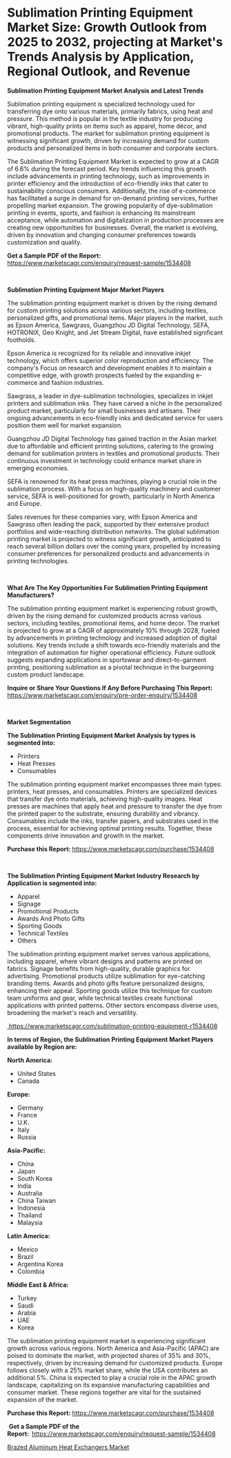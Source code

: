 <p><h1>Sublimation Printing Equipment Market Size: Growth Outlook from 2025 to 2032, projecting at Market's Trends Analysis by Application, Regional Outlook, and Revenue</h1></p><p><strong>Sublimation Printing Equipment Market Analysis and Latest Trends</strong></p>
<p><p>Sublimation printing equipment is specialized technology used for transferring dye onto various materials, primarily fabrics, using heat and pressure. This method is popular in the textile industry for producing vibrant, high-quality prints on items such as apparel, home décor, and promotional products. The market for sublimation printing equipment is witnessing significant growth, driven by increasing demand for custom products and personalized items in both consumer and corporate sectors.</p><p>The Sublimation Printing Equipment Market is expected to grow at a CAGR of 6.6% during the forecast period. Key trends influencing this growth include advancements in printing technology, such as improvements in printer efficiency and the introduction of eco-friendly inks that cater to sustainability conscious consumers. Additionally, the rise of e-commerce has facilitated a surge in demand for on-demand printing services, further propelling market expansion. The growing popularity of dye-sublimation printing in events, sports, and fashion is enhancing its mainstream acceptance, while automation and digitalization in production processes are creating new opportunities for businesses. Overall, the market is evolving, driven by innovation and changing consumer preferences towards customization and quality.</p></p>
<p><strong>Get a Sample PDF of the Report:&nbsp;</strong> <a href="https://www.marketscagr.com/enquiry/request-sample/1534408?utm_campaign=3432&utm_medium=2&utm_source=Github&utm_content=ia&utm_term=08042025&utm_id=sublimation-printing-equipment">https://www.marketscagr.com/enquiry/request-sample/1534408</a></p>
<p>&nbsp;</p>
<p><strong>Sublimation Printing Equipment Major Market Players</strong></p>
<p><p>The sublimation printing equipment market is driven by the rising demand for custom printing solutions across various sectors, including textiles, personalized gifts, and promotional items. Major players in the market, such as Epson America, Sawgrass, Guangzhou JD Digital Technology, SEFA, HOTRONIX, Geo Knight, and Jet Stream Digital, have established significant footholds.</p><p>Epson America is recognized for its reliable and innovative inkjet technology, which offers superior color reproduction and efficiency. The company's Focus on research and development enables it to maintain a competitive edge, with growth prospects fueled by the expanding e-commerce and fashion industries.</p><p>Sawgrass, a leader in dye-sublimation technologies, specializes in inkjet printers and sublimation inks. They have carved a niche in the personalized product market, particularly for small businesses and artisans. Their ongoing advancements in eco-friendly inks and dedicated service for users position them well for market expansion.</p><p>Guangzhou JD Digital Technology has gained traction in the Asian market due to affordable and efficient printing solutions, catering to the growing demand for sublimation printers in textiles and promotional products. Their continuous investment in technology could enhance market share in emerging economies.</p><p>SEFA is renowned for its heat press machines, playing a crucial role in the sublimation process. With a focus on high-quality machinery and customer service, SEFA is well-positioned for growth, particularly in North America and Europe.</p><p>Sales revenues for these companies vary, with Epson America and Sawgrass often leading the pack, supported by their extensive product portfolios and wide-reaching distribution networks. The global sublimation printing market is projected to witness significant growth, anticipated to reach several billion dollars over the coming years, propelled by increasing consumer preferences for personalized products and advancements in printing technologies.</p></p>
<p>&nbsp;</p>
<p><strong>What Are The Key Opportunities For Sublimation Printing Equipment Manufacturers?</strong></p>
<p><p>The sublimation printing equipment market is experiencing robust growth, driven by the rising demand for customized products across various sectors, including textiles, promotional items, and home decor. The market is projected to grow at a CAGR of approximately 10% through 2028, fueled by advancements in printing technology and increased adoption of digital solutions. Key trends include a shift towards eco-friendly materials and the integration of automation for higher operational efficiency. Future outlook suggests expanding applications in sportswear and direct-to-garment printing, positioning sublimation as a pivotal technique in the burgeoning custom product landscape.</p></p>
<p><strong>Inquire or Share Your Questions If Any Before Purchasing This Report:</strong> <a href="https://www.marketscagr.com/enquiry/pre-order-enquiry/1534408?utm_campaign=3432&utm_medium=2&utm_source=Github&utm_content=ia&utm_term=08042025&utm_id=sublimation-printing-equipment">https://www.marketscagr.com/enquiry/pre-order-enquiry/1534408</a></p>
<p>&nbsp;</p>
<p><strong>Market Segmentation</strong></p>
<p><strong>The Sublimation Printing Equipment Market Analysis by types is segmented into:</strong></p>
<p><ul><li>Printers</li><li>Heat Presses</li><li>Consumables</li></ul></p>
<p><p>The sublimation printing equipment market encompasses three main types: printers, heat presses, and consumables. Printers are specialized devices that transfer dye onto materials, achieving high-quality images. Heat presses are machines that apply heat and pressure to transfer the dye from the printed paper to the substrate, ensuring durability and vibrancy. Consumables include the inks, transfer papers, and substrates used in the process, essential for achieving optimal printing results. Together, these components drive innovation and growth in the market.</p></p>
<p><strong>Purchase this Report:&nbsp;</strong><a href="https://www.marketscagr.com/purchase/1534408?utm_campaign=3432&utm_medium=2&utm_source=Github&utm_content=ia&utm_term=08042025&utm_id=sublimation-printing-equipment">https://www.marketscagr.com/purchase/1534408</a></p>
<p>&nbsp;</p>
<p><strong>The Sublimation Printing Equipment Market Industry Research by Application is segmented into:</strong></p>
<p><ul><li>Apparel</li><li>Signage</li><li>Promotional Products</li><li>Awards And Photo Gifts</li><li>Sporting Goods</li><li>Technical Textiles</li><li>Others</li></ul></p>
<p><p>The sublimation printing equipment market serves various applications, including apparel, where vibrant designs and patterns are printed on fabrics. Signage benefits from high-quality, durable graphics for advertising. Promotional products utilize sublimation for eye-catching branding items. Awards and photo gifts feature personalized designs, enhancing their appeal. Sporting goods utilize this technique for custom team uniforms and gear, while technical textiles create functional applications with printed patterns. Other sectors encompass diverse uses, broadening the market's reach and versatility.</p></p>
<p><a href="https://www.marketscagr.com/sublimation-printing-equipment-r1534408?utm_campaign=3432&utm_medium=2&utm_source=Github&utm_content=ia&utm_term=08042025&utm_id=sublimation-printing-equipment">&nbsp;https://www.marketscagr.com/sublimation-printing-equipment-r1534408</a></p>
<p><strong>In terms of Region, the Sublimation Printing Equipment Market Players available by Region are:</strong></p>
<p>
    <p> <strong> North America: </strong>
        <ul>
            <li>United States</li>
            <li>Canada</li>
        </ul>
        </p> 
    <p> <strong> Europe: </strong>
        <ul>
            <li>Germany</li>
            <li>France</li>
            <li>U.K.</li>
            <li>Italy</li>
            <li>Russia</li>
        </ul>
        </p> 
    <p> <strong> Asia-Pacific: </strong>
        <ul>
            <li>China</li>
            <li>Japan</li>
            <li>South Korea</li>
            <li>India</li>
            <li>Australia</li>
            <li>China Taiwan</li>
            <li>Indonesia</li>
            <li>Thailand</li>
            <li>Malaysia</li>
        </ul>
        </p> 
    <p> <strong> Latin America: </strong>
        <ul>
            <li>Mexico</li>
            <li>Brazil</li>
            <li>Argentina Korea</li>
            <li>Colombia</li>
        </ul>
        </p> 
    <p> <strong> Middle East & Africa: </strong>
        <ul>
            <li>Turkey</li>
            <li>Saudi</li>
            <li>Arabia</li>
            <li>UAE</li>
            <li>Korea</li>
        </ul>
    </p>
    </p>
<p><p>The sublimation printing equipment market is experiencing significant growth across various regions. North America and Asia-Pacific (APAC) are poised to dominate the market, with projected shares of 35% and 30%, respectively, driven by increasing demand for customized products. Europe follows closely with a 25% market share, while the USA contributes an additional 5%. China is expected to play a crucial role in the APAC growth landscape, capitalizing on its expansive manufacturing capabilities and consumer market. These regions together are vital for the sustained expansion of the market.</p></p>
<p><strong>Purchase this Report: </strong><a href="https://www.marketscagr.com/purchase/1534408?utm_campaign=3432&utm_medium=2&utm_source=Github&utm_content=ia&utm_term=08042025&utm_id=sublimation-printing-equipment">https://www.marketscagr.com/purchase/1534408</a></p>
<p>&nbsp;<strong>Get a Sample PDF of the Report:&nbsp;&nbsp;</strong><a href="https://www.marketscagr.com/enquiry/request-sample/1534408?utm_campaign=3432&utm_medium=2&utm_source=Github&utm_content=ia&utm_term=08042025&utm_id=sublimation-printing-equipment">https://www.marketscagr.com/enquiry/request-sample/1534408</a></p>
<p><strong></strong></p>
<p><p><a href="https://github.com/akalaihaude/Market-Research-Report-List-1/blob/main/brazed-aluminum-heat-exchangers-market.md?utm_campaign=3432&utm_medium=2&utm_source=Github&utm_content=ia&utm_term=08042025&utm_id=sublimation-printing-equipment">Brazed Aluminum Heat Exchangers Market</a></p></p>